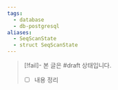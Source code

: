 ```yaml
---
tags:
  - database
  - db-postgresql
aliases:
  - SeqScanState
  - struct SeqScanState
---
```

> [!fail]- 본 글은 #draft 상태입니다.
> - [ ] 내용 정리